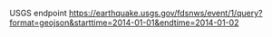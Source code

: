 
USGS endpoint
https://earthquake.usgs.gov/fdsnws/event/1/query?format=geojson&starttime=2014-01-01&endtime=2014-01-02
